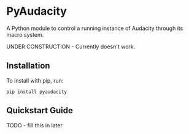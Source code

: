 PyAudacity
======

A Python module to control a running instance of Audacity through its macro system.

UNDER CONSTRUCTION - Currently doesn't work.

Installation
------------

To install with pip, run:

    pip install pyaudacity

Quickstart Guide
----------------

TODO - fill this in later

